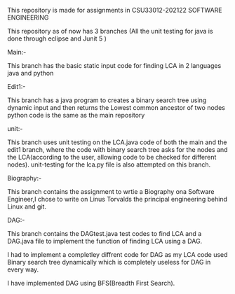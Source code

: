 This repository is made for assignments in CSU33012-202122 SOFTWARE ENGINEERING

This repository as of now has 3 branches (All the unit testing for java is done through eclipse and Junit 5 )

Main:-

This branch has the basic static input code for finding LCA in 2 languages java and python

Edit1:-

This branch has a java program to creates a binary search tree using dynamic input and then returns the Lowest common ancestor of two nodes python code is the same as the main repository

unit:-

This branch uses unit testing on the LCA.java code of both the main and the edit1 branch, where the code with binary search tree asks for the nodes and the LCA(according to the user, allowing code to be checked for different nodes). unit-testing for the lca.py file is also attempted on this branch.

Biography:-

This branch contains the assignment to wrtie a Biography ona Software Engineer,I chose to write on Linus Torvalds the principal engineering behind Linux and git.

DAG:-

This branch contains the DAGtest.java test codes to find LCA and a DAG.java file to implement the function of finding LCA using a DAG.

I had to implement a completley diffrent code for DAG as my LCA code used Binary search tree dynamically which is completely useless for DAG in every way.

I have implemented DAG using BFS(Breadth First Search).
